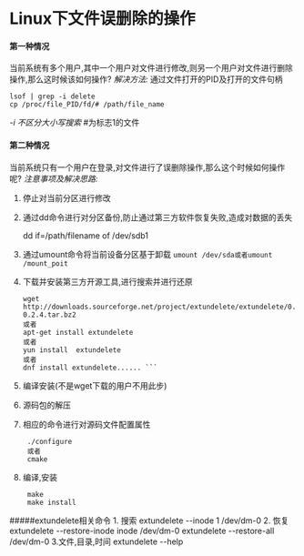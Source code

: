 # Linux下文件误删除的操作
#### 第一种情况
当前系统有多个用户,其中一个用户对文件进行修改,则另一个用户对文件进行删除操作,那么这时候该如何操作?
*解决方法:*
通过文件打开的PID及打开的文件句柄

    lsof | grep -i delete 
    cp /proc/file_PID/fd/# /path/file_name

*-i 不区分大小写搜索*
 #为标志1的文件
 

#### 第二种情况
当前系统只有一个用户在登录,对文件进行了误删除操作,那么这个时候如何操作呢?
*注意事项及解决思路:*
1. 停止对当前分区进行修改
2. 通过dd命令进行对分区备份,防止通过第三方软件恢复失败,造成对数据的丢失

    dd if=/path/filename of /dev/sdb1

3. 通过umount命令将当前设备分区基于卸载
`umount /dev/sda或者umount /mount_poit`

4. 下载并安装第三方开源工具,进行搜索并进行还原

    ``` linux
    wget http://downloads.sourceforge.net/project/extundelete/extundelete/0.2.4/extundelete-0.2.4.tar.bz2
    或者
    apt-get install extundelete
    或者
    yun install  extundelete
    或者
    dnf install extundelete...... ```
    
5. 编译安装(不是wget下载的用户不用此步)
1. 源码包的解压
2. 相应的命令进行对源码文件配置属性

        ./configure 
        或者
        cmake
3. 编译,安装

        make
        make install
#####extundelete相关命令
    1. 搜索
        extundelete --inode 1 /dev/dm-0
    2. 恢复
        extundelete --restore-inode inode /dev/dm-0
        extundelete --restore-all /dev/dm-0
    3.文件,目录,时间 extundelete --help
